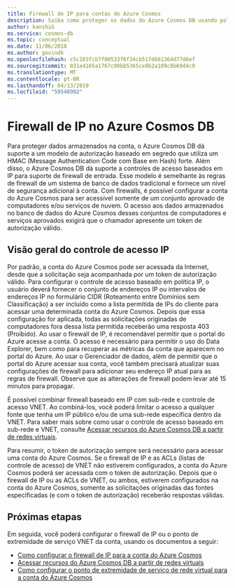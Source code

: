```yaml
---
title: Firewall de IP para contas do Azure Cosmos
description: Saiba como proteger os dados do Azure Cosmos DB usando políticas de controle de acesso IP para suporte de firewall.
author: kanshiG
ms.service: cosmos-db
ms.topic: conceptual
ms.date: 11/06/2018
ms.author: govindk
ms.openlocfilehash: c5c103fcb7f80533f6f34cb51fd661364d77d6ef
ms.sourcegitcommit: 031e4165a1767c00bb5365ce9b2a189c8b69d4c0
ms.translationtype: MT
ms.contentlocale: pt-BR
ms.lasthandoff: 04/13/2019
ms.locfileid: "59548992"
---
```

# <a name="ip-firewall-in-azure-cosmos-db"></a>Firewall de IP no Azure Cosmos DB

Para proteger dados armazenados na conta, o Azure Cosmos DB dá suporte a um modelo de autorização baseado em segredo que utiliza um HMAC (Message Authentication Code com Base em Hash) forte. Além disso, o Azure Cosmos DB dá suporte a controles de acesso baseados em IP para suporte de firewall de entrada. Esse modelo é semelhante às regras de firewall de um sistema de banco de dados tradicional e fornece um nível de segurança adicional à conta. Com firewalls, é possível configurar a conta do Azure Cosmos para ser acessível somente de um conjunto aprovado de computadores e/ou serviços de nuvem. O acesso aos dados armazenados no banco de dados do Azure Cosmos desses conjuntos de computadores e serviços aprovados exigirá que o chamador apresente um token de autorização válido.

## <a id="ip-access-control-overview"></a>Visão geral do controle de acesso IP

Por padrão, a conta do Azure Cosmos pode ser acessada da Internet, desde que a solicitação seja acompanhada por um token de autorização válido. Para configurar o controle de acesso baseado em política IP, o usuário deverá fornecer o conjunto de endereços IP ou intervalos de endereços IP no formulário CIDR (Roteamento entre Domínios sem Classificação) a ser incluído como a lista permitida de IPs do cliente para acessar uma determinada conta do Azure Cosmos. Depois que essa configuração for aplicada, todas as solicitações originadas de computadores fora dessa lista permitida receberão uma resposta 403 (Proibido). Ao usar o firewall de IP, é recomendável permitir que o portal do Azure acesse a conta. O acesso é necessário para permitir o uso do Data Explorer, bem como para recuperar as métricas da conta que aparecem no portal do Azure. Ao usar o Gerenciador de dados, além de permitir que o portal do Azure acessar sua conta, você também precisará atualizar suas configurações de firewall para adicionar seu endereço IP atual para as regras de firewall. Observe que as alterações de firewall podem levar até 15 minutos para propagar. 

É possível combinar firewall baseado em IP com sub-rede e controle de acesso VNET. Ao combiná-los, você poderá limitar o acesso a qualquer fonte que tenha um IP público e/ou de uma sub-rede específica dentro da VNET. Para saber mais sobre como usar o controle de acesso baseado em sub-rede e VNET, consulte [Acessar recursos do Azure Cosmos DB a partir de redes virtuais](vnet-service-endpoint.md).

Para resumir, o token de autorização sempre será necessário para acessar uma conta do Azure Cosmos. Se o firewall de IP e as ACLs (listas de controle de acesso) de VNET não estiverem configurados, a conta do Azure Cosmos poderá ser acessada com o token de autorização. Depois que o firewall de IP ou as ACLs de VNET, ou ambos, estiverem configurados na conta do Azure Cosmos, somente as solicitações originadas das fontes especificadas (e com o token de autorização) receberão respostas válidas. 

## <a name="next-steps"></a>Próximas etapas

Em seguida, você poderá configurar o firewall de IP ou o ponto de extremidade de serviço VNET da conta, usando os documentos a seguir:

* [Como configurar o firewall de IP para a conta do Azure Cosmos](how-to-configure-firewall.md)
* [Acessar recursos do Azure Cosmos DB a partir de redes virtuais](vnet-service-endpoint.md)
* [Como configurar o ponto de extremidade de serviço de rede virtual para a conta do Azure Cosmos](how-to-configure-vnet-service-endpoint.md)




